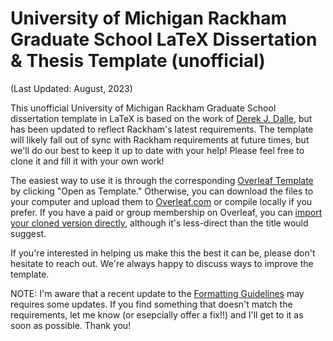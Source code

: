 # University of Michigan Rackham Graduate School LaTeX Dissertation & Thesis Template (unofficial)
(Last Updated: August, 2023)

This unofficial University of Michigan Rackham Graduate School dissertation template in LaTeX is based on the work of [Derek J. Dalle](http://www-personal.umich.edu/~dalle/codes/thesis-umich/), but has been updated to reflect Rackham's latest requirements. The template will likely fall out of sync with Rackham requirements at future times, but we'll do our best to keep it up to date with your help! Please feel free to clone it and fill it with your own work!

The easiest way to use it is through the corresponding [Overleaf Template](https://www.overleaf.com/latex/templates/university-of-michigan-dissertation-template-unofficial/tpnjzndnrzmf) by clicking "Open as Template." Otherwise, you can download the files to your computer and upload them to [Overleaf.com](https://www.overleaf.com) or compile locally if you prefer. If you have a paid or group membership on Overleaf, you can [import your cloned version directly](https://www.overleaf.com/learn/how-to/How_do_I_push_a_new_project_to_Overleaf_via_git%3F), although it's less-direct than the title would suggest.

If you're interested in helping us make this the best it can be, please don't hesitate to reach out. We're always happy to discuss ways to improve the template.

NOTE: I'm aware that a recent update to the [Formatting Guidelines](https://rackham.umich.edu/navigating-your-degree/formatting-guidelines/) may requires some updates. If you find something that doesn't match the requirements, let me know (or esepcially offer a fix!!) and I'll get to it as soon as possible. Thank you!
